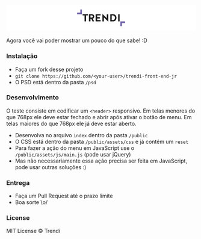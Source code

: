 ![Trendi, Experience Designers](trendi-logo.jpg "Trendi Logo")

Agora você vai poder mostrar um pouco do que sabe! :D

### Instalação

* Faça um fork desse projeto
* `git clone https://github.com/<your-user>/trendi-front-end-jr`
* O PSD está dentro da pasta `/psd`

### Desenvolvimento

O teste consiste em codificar um `<header>` responsivo. Em telas menores do que 768px ele deve estar fechado e abrir após ativar o botão de menu. Em telas maiores do que 768px ele já deve estar aberto.

* Desenvolva no arquivo `index` dentro da pasta `/public`
* O CSS está dentro da pasta `/public/assets/css` e já contém um `reset`
* Para fazer a ação do menu em JavaScript use o `/public/assets/js/main.js` (pode usar jQuery)
* Mas não necessariamente essa ação precisa ser feita em JavaScript, pode usar outras soluções :)

### Entrega

* Faça um Pull Request até o prazo limite
* Boa sorte \o/

### License

MIT License © Trendi
